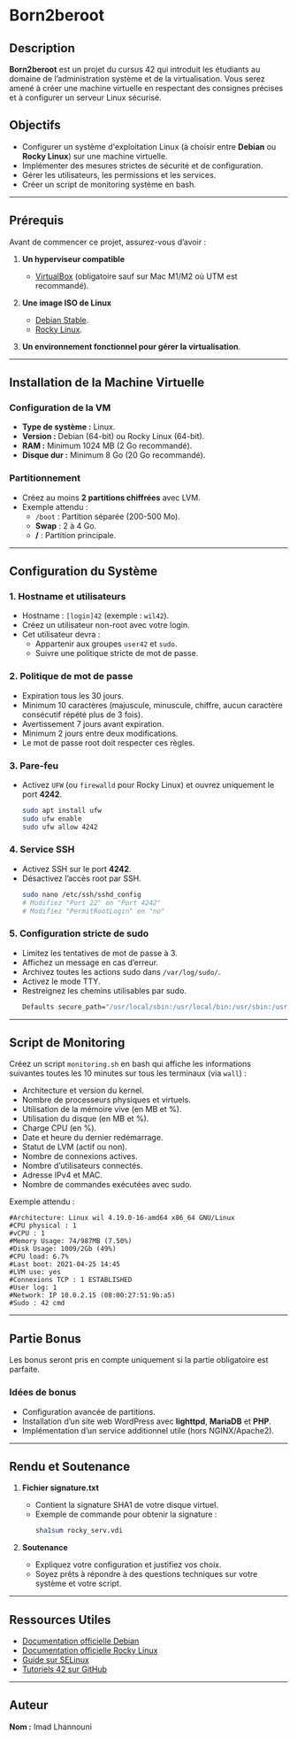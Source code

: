 # Born2beroot

## Description
**Born2beroot** est un projet du cursus 42 qui introduit les étudiants au domaine de l’administration système et de la virtualisation. Vous serez amené à créer une machine virtuelle en respectant des consignes précises et à configurer un serveur Linux sécurisé.

## Objectifs
- Configurer un système d'exploitation Linux (à choisir entre **Debian** ou **Rocky Linux**) sur une machine virtuelle.
- Implémenter des mesures strictes de sécurité et de configuration.
- Gérer les utilisateurs, les permissions et les services.
- Créer un script de monitoring système en bash.

---

## Prérequis

Avant de commencer ce projet, assurez-vous d’avoir :

1. **Un hyperviseur compatible**
   - [VirtualBox](https://www.virtualbox.org/) (obligatoire sauf sur Mac M1/M2 où UTM est recommandé).

2. **Une image ISO de Linux**
   - [Debian Stable](https://www.debian.org/download/).
   - [Rocky Linux](https://rockylinux.org/download/).

3. **Un environnement fonctionnel pour gérer la virtualisation**.

---

## Installation de la Machine Virtuelle

### Configuration de la VM
- **Type de système :** Linux.
- **Version :** Debian (64-bit) ou Rocky Linux (64-bit).
- **RAM :** Minimum 1024 MB (2 Go recommandé).
- **Disque dur :** Minimum 8 Go (20 Go recommandé).

### Partitionnement
- Créez au moins **2 partitions chiffrées** avec LVM.
- Exemple attendu :
  - `/boot` : Partition séparée (200-500 Mo).
  - **Swap** : 2 à 4 Go.
  - **/** : Partition principale.

---

## Configuration du Système

### 1. **Hostname et utilisateurs**
- Hostname : `[login]42` (exemple : `wil42`).
- Créez un utilisateur non-root avec votre login.
- Cet utilisateur devra :
  - Appartenir aux groupes `user42` et `sudo`.
  - Suivre une politique stricte de mot de passe.

### 2. **Politique de mot de passe**
- Expiration tous les 30 jours.
- Minimum 10 caractères (majuscule, minuscule, chiffre, aucun caractère consécutif répété plus de 3 fois).
- Avertissement 7 jours avant expiration.
- Minimum 2 jours entre deux modifications.
- Le mot de passe root doit respecter ces règles.

### 3. **Pare-feu**
- Activez `UFW` (ou `firewalld` pour Rocky Linux) et ouvrez uniquement le port **4242**.
  ```bash
  sudo apt install ufw
  sudo ufw enable
  sudo ufw allow 4242
  ```

### 4. **Service SSH**
- Activez SSH sur le port **4242**.
- Désactivez l’accès root par SSH.
  ```bash
  sudo nano /etc/ssh/sshd_config
  # Modifiez "Port 22" en "Port 4242"
  # Modifiez "PermitRootLogin" en "no"
  ```

### 5. **Configuration stricte de sudo**
- Limitez les tentatives de mot de passe à 3.
- Affichez un message en cas d’erreur.
- Archivez toutes les actions sudo dans `/var/log/sudo/`.
- Activez le mode TTY.
- Restreignez les chemins utilisables par sudo.
  ```bash
  Defaults secure_path="/usr/local/sbin:/usr/local/bin:/usr/sbin:/usr/bin:/sbin:/bin"
  ```

---

## Script de Monitoring

Créez un script `monitoring.sh` en bash qui affiche les informations suivantes toutes les 10 minutes sur tous les terminaux (via `wall`) :

- Architecture et version du kernel.
- Nombre de processeurs physiques et virtuels.
- Utilisation de la mémoire vive (en MB et %).
- Utilisation du disque (en MB et %).
- Charge CPU (en %).
- Date et heure du dernier redémarrage.
- Statut de LVM (actif ou non).
- Nombre de connexions actives.
- Nombre d’utilisateurs connectés.
- Adresse IPv4 et MAC.
- Nombre de commandes exécutées avec sudo.

Exemple attendu :
```text
#Architecture: Linux wil 4.19.0-16-amd64 x86_64 GNU/Linux
#CPU physical : 1
#vCPU : 1
#Memory Usage: 74/987MB (7.50%)
#Disk Usage: 1009/2Gb (49%)
#CPU load: 6.7%
#Last boot: 2021-04-25 14:45
#LVM use: yes
#Connexions TCP : 1 ESTABLISHED
#User log: 1
#Network: IP 10.0.2.15 (08:00:27:51:9b:a5)
#Sudo : 42 cmd
```

---

## Partie Bonus

Les bonus seront pris en compte uniquement si la partie obligatoire est parfaite.

### Idées de bonus
- Configuration avancée de partitions.
- Installation d’un site web WordPress avec **lighttpd**, **MariaDB** et **PHP**.
- Implémentation d’un service additionnel utile (hors NGINX/Apache2).

---

## Rendu et Soutenance

1. **Fichier signature.txt**
   - Contient la signature SHA1 de votre disque virtuel.
   - Exemple de commande pour obtenir la signature :
     ```bash
     sha1sum rocky_serv.vdi
     ```

2. **Soutenance**
   - Expliquez votre configuration et justifiez vos choix.
   - Soyez prêts à répondre à des questions techniques sur votre système et votre script.

---

## Ressources Utiles

- [Documentation officielle Debian](https://www.debian.org/doc/)
- [Documentation officielle Rocky Linux](https://docs.rockylinux.org/)
- [Guide sur SELinux](https://selinuxproject.org/)
- [Tutoriels 42 sur GitHub](https://github.com/42-Resources)

---

## Auteur
**Nom :** Imad Lhannouni  

